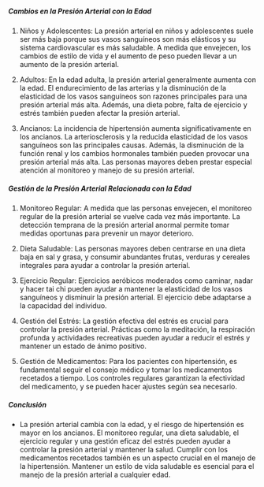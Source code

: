##### Cambios en la Presión Arterial con la Edad

1. Niños y Adolescentes: La presión arterial en niños y adolescentes suele ser más baja porque sus vasos sanguíneos son más elásticos y su sistema cardiovascular es más saludable. A medida que envejecen, los cambios de estilo de vida y el aumento de peso pueden llevar a un aumento de la presión arterial.

2. Adultos: En la edad adulta, la presión arterial generalmente aumenta con la edad. El endurecimiento de las arterias y la disminución de la elasticidad de los vasos sanguíneos son razones principales para una presión arterial más alta. Además, una dieta pobre, falta de ejercicio y estrés también pueden afectar la presión arterial.

3. Ancianos: La incidencia de hipertensión aumenta significativamente en los ancianos. La arteriosclerosis y la reducida elasticidad de los vasos sanguíneos son las principales causas. Además, la disminución de la función renal y los cambios hormonales también pueden provocar una presión arterial más alta. Las personas mayores deben prestar especial atención al monitoreo y manejo de su presión arterial.

##### Gestión de la Presión Arterial Relacionada con la Edad

1. Monitoreo Regular: A medida que las personas envejecen, el monitoreo regular de la presión arterial se vuelve cada vez más importante. La detección temprana de la presión arterial anormal permite tomar medidas oportunas para prevenir un mayor deterioro.

2. Dieta Saludable: Las personas mayores deben centrarse en una dieta baja en sal y grasa, y consumir abundantes frutas, verduras y cereales integrales para ayudar a controlar la presión arterial.

3. Ejercicio Regular: Ejercicios aeróbicos moderados como caminar, nadar y hacer tai chi pueden ayudar a mantener la elasticidad de los vasos sanguíneos y disminuir la presión arterial. El ejercicio debe adaptarse a la capacidad del individuo.

4. Gestión del Estrés: La gestión efectiva del estrés es crucial para controlar la presión arterial. Prácticas como la meditación, la respiración profunda y actividades recreativas pueden ayudar a reducir el estrés y mantener un estado de ánimo positivo.

5. Gestión de Medicamentos: Para los pacientes con hipertensión, es fundamental seguir el consejo médico y tomar los medicamentos recetados a tiempo. Los controles regulares garantizan la efectividad del medicamento, y se pueden hacer ajustes según sea necesario.

##### Conclusión
* La presión arterial cambia con la edad, y el riesgo de hipertensión es mayor en los ancianos. El monitoreo regular, una dieta saludable, el ejercicio regular y una gestión eficaz del estrés pueden ayudar a controlar la presión arterial y mantener la salud. Cumplir con los medicamentos recetados también es un aspecto crucial en el manejo de la hipertensión. Mantener un estilo de vida saludable es esencial para el manejo de la presión arterial a cualquier edad.
